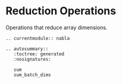 # Reduction Operations

Operations that reduce array dimensions.

```{eval-rst}
.. currentmodule:: nabla

.. autosummary::
   :toctree: generated
   :nosignatures:

   sum
   sum_batch_dims
```
